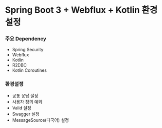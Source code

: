 # Spring Boot 3 + Webflux + Kotlin 환경 설정

### 주요 Dependency
* Spring Security
* Webflux
* Kotlin
* R2DBC
* Kotlin Coroutines

### 환경설정
* 공통 응답 설정
* 사용자 정의 예외
* Valid 설정
* Swagger 설정
* MessageSource(다국어) 설정